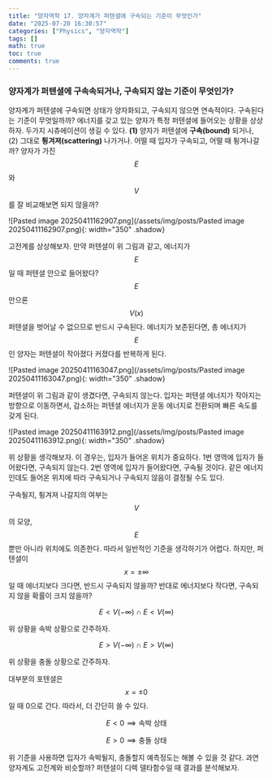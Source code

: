 ```yaml
---
title: "양자역학 17. 양자계가 퍼텐셜에 구속되는 기준이 무엇인가"
date: "2025-07-20 16:30:57"
categories: ["Physics", "양자역학"]
tags: []
math: true
toc: true
comments: true
---
```


### 양자계가 퍼텐셜에 구속속되거나, 구속되지 않는 기준이 무엇인가?
양자계가 퍼텐셜에 구속되면 상태가 양자화되고, 구속되지 않으면 연속적이다. 구속된다는 기준이 무엇일까까? 에너지를 갖고 있는 양자가 특정 퍼텐셜에 들어오는 상황을 상상하자. 두가지 시츄에이션이 생길 수 있다. **(1)** 양자가 퍼텐셜에 **구속(bound)** 되거나, (2) 그대로 **튕겨져(scattering)** 나가거나. 어떨 때 입자가 구속되고, 어떨 때 튕겨나갈까? 양자가 가진 $$E$$와 $$V$$를 잘 비교해보면 되지 않을까?

![Pasted image 20250411162907.png](/assets/img/posts/Pasted image 20250411162907.png){: width="350" .shadow}

고전계를 상상해보자. 만약 퍼텐셜이 위 그림과 같고, 에너지가 $$E$$일 때 퍼텐셜 안으로 들어왔다? $$E$$만으론 $$V(x)$$ 퍼텐셜을 벗어날 수 없으므로 반드시 구속된다. 에너지가 보존된다면, 총 에너지가 $$E$$인 양자는 퍼텐셜이 작아졌다 커졌다를 반복하게 된다.

![Pasted image 20250411163047.png](/assets/img/posts/Pasted image 20250411163047.png){: width="350" .shadow}

퍼텐셜이 위 그림과 같이 생겼다면, 구속되지 않는다. 입자는 퍼텐셜 에너지가 작아지는 방향으로 이동하면서, 감소하는 퍼텐셜 에너지가 운동 에너지로 전환되며 빠른 속도를 갖게 된다.

![Pasted image 20250411163912.png](/assets/img/posts/Pasted image 20250411163912.png){: width="350" .shadow}

위 상황을 생각해보자. 이 경우는, 입자가 들어온 위치가 중요하다. 1번 영역에 입자가 들어왔다면, 구속되지 않는다. 2번 영역에 입자가 들어왔다면, 구속될 것이다. 같은 에너지인데도 들어온 위치에 따라 구속되거나 구속되지 않음이 결정될 수도 있다.

구속될지, 튕겨져 나갈지의 여부는 $$V$$의 모양, $$E$$ 뿐만 아니라 위치에도 의존한다. 따라서 일반적인 기준을 생각하기가 어렵다. 하지만, 퍼텐셜이 $$x=\pm \infty$$일 때 에너지보다 크다면, 반드시 구속되지 않을까? 반대로 에너지보다 작다면, 구속되지 않을 확률이 크지 않을까?

$$
E < V(-\infty) ~\cap~ E<V(\infty)
$$

위 상황을 속박 상황으로 간주하자.

$$
E>V(-\infty) ~ \cap ~ E>V(\infty)
$$

위 상황을 충돌 상황으로 간주하자.

대부분의 포텐셜은 $$x=\pm 0$$일 때 0으로 간다. 따라서, 더 간단히 쓸 수 있다.

$$
E < 0 \implies \text{속박 상태}
$$


$$
E > 0 \implies \text{충돌 상태}
$$

위 기준을 사용하면 입자가 속박될지, 충돌할지 예측정도는 해볼 수 있을 것 같다. 과연 양자계도 고전계와 비슷할까? 퍼텐셜이 디렉 델타함수일 때 결과를 분석해보자.